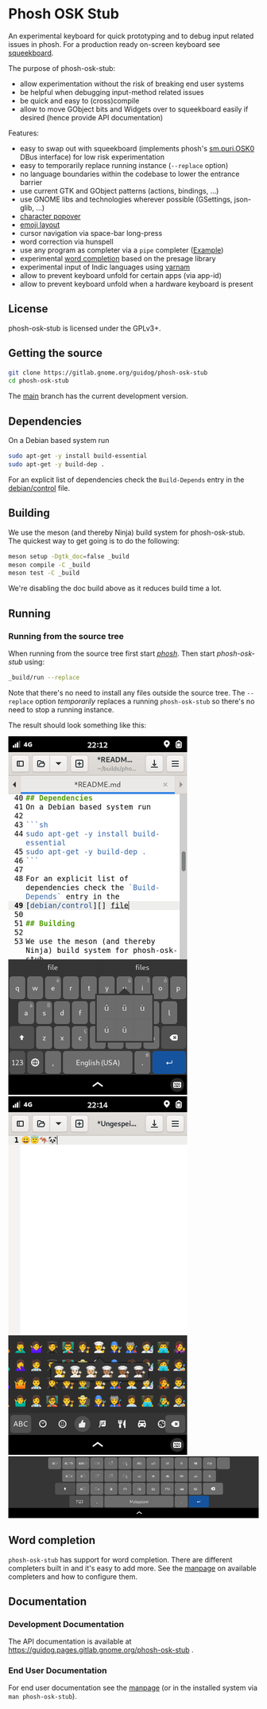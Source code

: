 # Phosh OSK Stub

An experimental keyboard for quick prototyping and to debug input related
issues in phosh. For a production ready on-screen keyboard see [squeekboard][].

The purpose of phosh-osk-stub:
- allow experimentation without the risk of breaking end user systems
- be helpful when debugging input-method related issues
- be quick and easy to (cross)compile
- allow to move GObject bits and Widgets over to squeekboard easily if
  desired (hence provide API documentation)

Features:
- easy to swap out with squeekboard (implements phosh's [sm.puri.OSK0]() DBus
  interface) for low risk experimentation
- easy to temporarily replace running instance (`--replace` option)
- no language boundaries within the codebase to lower the entrance barrier
- use current GTK and GObject patterns (actions, bindings, …)
- use GNOME libs and technologies wherever possible (GSettings, json-glib, …)
- [character popover](https://gitlab.gnome.org/guidog/phosh-osk-stub/-/raw/main/screenshots/pos-popover.png)
- [emoji layout](https://gitlab.gnome.org/guidog/phosh-osk-stub/-/raw/main/screenshots/pos-emoji.png)
- cursor navigation via space-bar long-press
- word correction via hunspell
- use any program as completer via a `pipe` completer ([Example](https://social.librem.one/@agx/110260534404795348))
- experimental [word completion](https://social.librem.one/@agx/109428599061094716)
  based on the presage library
- experimental input of Indic languages using [varnam](https://github.com/varnamproject)
- allow to prevent keyboard unfold for certain apps (via app-id)
- allow to prevent keyboard unfold when a hardware keyboard is present

## License

phosh-osk-stub is licensed under the GPLv3+.

## Getting the source

```sh
git clone https://gitlab.gnome.org/guidog/phosh-osk-stub
cd phosh-osk-stub
```

The [main][] branch has the current development version.

## Dependencies
On a Debian based system run

```sh
sudo apt-get -y install build-essential
sudo apt-get -y build-dep .
```

For an explicit list of dependencies check the `Build-Depends` entry in the
[debian/control][] file.

## Building

We use the meson (and thereby Ninja) build system for phosh-osk-stub.
The quickest way to get going is to do the following:

```sh
meson setup -Dgtk_doc=false _build
meson compile -C _build
meson test -C _build
```

We're disabling the doc build above as it reduces build time a lot.

## Running
### Running from the source tree
When running from the source tree first start *[phosh][]*.
Then start *phosh-osk-stub* using:

```sh
_build/run --replace
```

Note that there's no need to install any files outside the source tree. The
`--replace` option *temporarily* replaces a running `phosh-osk-stub` so there's
no need to stop a running instance.

The result should look something like this:

![character popover](screenshots/pos-popover.png)
![emoji layout](screenshots/pos-emoji.png)
![inscript/malayalam](screenshots/pos-wide-in+mal.png)

## Word completion
``phosh-osk-stub`` has support for word completion. There are different
completers built in and it's easy to add more. See the [manpage][] on
available completers and how to configure them.

## Documentation

### Development Documentation

The API documentation is available at https://guidog.pages.gitlab.gnome.org/phosh-osk-stub .

### End User Documentation

For end user documentation see the [manpage][] (or in the installed system via `man phosh-osk-stub`).

[main]: https://gitlab.gnome.org/guidog/phosh-osk-stub/-/tree/main
[.gitlab-ci.yml]: https://gitlab.gnome.org/guidog/phosh-osk-stub/-/blob/main/.gitlab-ci.yml
[debian/control]:https://gitlab.gnome.org/guidog/phosh-osk-stub/-/blob/main/debian/control
[phosh]: https://gitlab.gnome.org/World/Phosh/phosh
[squeekboard]: https://gitlab.gnome.org/World/Phosh/squeekboard
[sm.puri.OSK0]: https://gitlab.gnome.org/World/Phosh/phosh/-/blob/main/src/dbus/sm.puri.OSK0.xml
[phosh-osk-data]: https://gitlab.gnome.org/guidog/phosh-osk-data/
[manpage]: ./doc/phosh-osk-stub.rst
